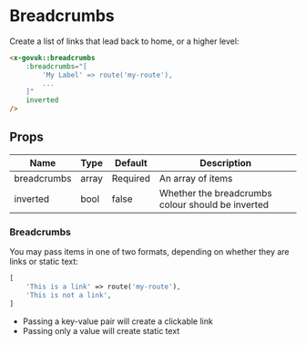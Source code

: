 # Breadcrumbs

Create a list of links that lead back to home, or a higher level:

```html
<x-govuk::breadcrumbs
    :breadcrumbs="[
        'My Label' => route('my-route'),
        ... 
    ]"
    inverted
/>
```

## Props

| Name        | Type   | Default  | Description                                       |
|-------------|--------|----------|---------------------------------------------------|
| breadcrumbs | array  | Required | An array of items                                 |
| inverted    | bool   | false    | Whether the breadcrumbs colour should be inverted |

### Breadcrumbs

You may pass items in one of two formats, depending on whether they are links or static text:

```php
[
    'This is a link' => route('my-route'),
    'This is not a link',
]
```

* Passing a key-value pair will create a clickable link
* Passing only a value will create static text
